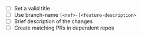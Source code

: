 - [ ] Set a valid title
- [ ] Use branch-name `[<ref>-]<feature-description>`
- [ ] Brief description of the changes
- [ ] Create matching PRs in dependent repos

